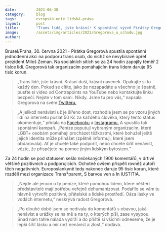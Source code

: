 ```yaml
---
date:         2021-06-30
category:     blog
tags:         evropská-unie lidská-práva
layout:       post
title:        "Trans lidé, jste krásní! K spontánní výzvě Pirátky Gregorové se za jediný den připojilo na 2000 lidí"
image:        /assets/img/articles/2021/Gregorova_u_schodu.jpg
author:       
---
```


Brusel/Praha, 30. června 2021 - Pirátka Gregorová spustila spontánní jednodenní akci na podporu trans osob, do nichž se nevybíravě opřel prezident Miloš Zeman. Na sociálních sítích se za 24 hodin zapojily téměř 2 tisíce lidí. Gregorová tak organizacím pomáhajícím trans lidem daruje 95 tisíc korun.

> „Trans lidé, jste krásní. Krásní duší, krásní navenek. Opakujte si to každý den. Pokud se cítíte, jako že nezapadáte a všechno je špatně, pusťte si video od Contrapoints na YouTube nebo kontaktujte linku bezpečí. Nejste v tom sami. Nikdy. Jsme tu pro vás,“ napsala Gregorová na svém [Twitteru.](https://www.pirati.cz/assets/pdf/dopis_vlada_eslp_1-2021.pdf) 

> „A jelikož nenávisti už je šířeno dost, rozhodla jsem se po vzoru jiných lidí na internetu poslat 50 Kč za každého člověka, který tento status okomentuje,“ přidala na [Facebooku](https://www.facebook.com/MEPGregorova) a [Instagramu.](https://www.instagram.com/ruzovarebelka/?hl=cs) A spustila tak spontánní kampaň. „Peníze poputují vybraným organizacím, které LGBT+ osobám pomáhají procházet těžkostmi, které bohužel ještě jejich identita může přinášet (zpětně informuji, které jsem obdarovala). Ať je chcete také podpořit, nebo chcete šířit nenávist, vězte, že přispějete na pomoc jiným lidským bytostem.“

Za 24 hodin se pod statusem sešlo nečekaných 1900 komentářů, v drtivé většině pozitivních a podporujících. Ochotně ovšem přispěli rovněž autoři těch negativních. Europoslankyně tedy nakonec daruje 95 tisíc korun, které rozdělí mezi organizace Trans*parent, S barvou ven a In IUSTITIA.

> „Nejde ale jenom o ty peníze, které pomohou lidem, které někteří představitelé mají potřebu veřejně dehumanizovat. Podařilo se vám tu hlavně vytvořit pozitivní, přátelské a lidské prostředí. Oáza lásky ve vodách internetu,“ neskrývá radost Gregorová.

> „Po dlouhé době jsem se nedívala do komentářů s obavou, jaká nenávist a urážky se na mě a na ty, o kterých píši, zase vysypou. Snad nám tahle nálada vydrží a do příště si všichni odneseme, že je lepší šířit lásku a mír než nenávist a zlost,“ dodává. 
